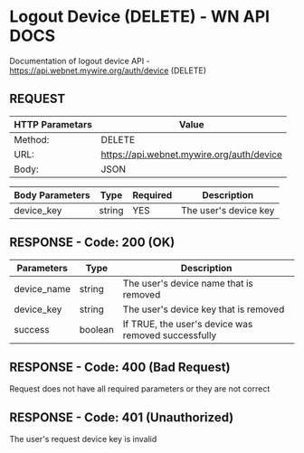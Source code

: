 # Logout Device (DELETE) - WN API DOCS

Documentation of logout device API - https://api.webnet.mywire.org/auth/device (DELETE)

## REQUEST

| **HTTP Parametars** 	| **Value**                                  |
|-----------------------|--------------------------------------------|
| Method:           	| DELETE                                     |
| URL:              	| https://api.webnet.mywire.org/auth/device  |
| Body:             	| JSON                                       |

| **Body Parameters** | **Type** | **Required** | **Description**       |
|---------------------|----------|--------------|-----------------------|
| device_key          | string   | YES          | The user's device key |

## RESPONSE - Code: 200 (OK)

| **Parameters** | **Type** | **Description**                                     |
|----------------|----------|-----------------------------------------------------|
| device_name    | string   | The user's device name that is removed              |
| device_key     | string   | The user's device key that is removed               |
| success        | boolean  | If TRUE, the user's device was removed successfully |

## RESPONSE - Code: 400 (Bad Request)

Request does not have all required parameters or they are not correct

## RESPONSE - Code: 401 (Unauthorized)

The user's request device key is invalid
